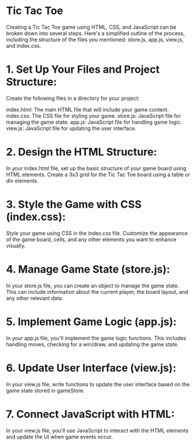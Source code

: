 # Tic Tac Toe
 Creating a Tic Tac Toe game using HTML, CSS, and JavaScript can be broken down into several steps. Here's a simplified outline of the process, including the structure of the files you mentioned: store.js, app.js, view.js, and index.css.

# 1. Set Up Your Files and Project Structure:

Create the following files in a directory for your project:

index.html: The main HTML file that will include your game content.
index.css: The CSS file for styling your game.
store.js: JavaScript file for managing the game state.
app.js: JavaScript file for handling game logic.
view.js: JavaScript file for updating the user interface.
# 2. Design the HTML Structure:
In your index.html file, set up the basic structure of your game board using HTML elements. Create a 3x3 grid for the Tic Tac Toe board using a table or div elements.
# 3. Style the Game with CSS (index.css):
Style your game using CSS in the index.css file. Customize the appearance of the game board, cells, and any other elements you want to enhance visually.
# 4. Manage Game State (store.js):
In your store.js file, you can create an object to manage the game state. This can include information about the current player, the board layout, and any other relevant data.
# 5. Implement Game Logic (app.js):
In your app.js file, you'll implement the game logic functions. This includes handling moves, checking for a win/draw, and updating the game state.
# 6. Update User Interface (view.js):
In your view.js file, write functions to update the user interface based on the game state stored in gameStore.
# 7. Connect JavaScript with HTML:
In your view.js file, you'll use JavaScript to interact with the HTML elements and update the UI when game events occur.
